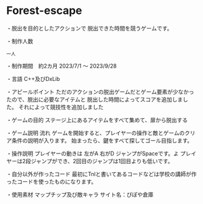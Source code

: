 # Forest-escape

・脱出を目的としたアクションで
  脱出できた時間を競うゲームです。

・制作人数

    一人

・制作期間　約2カ月
  2023/7/1 ～ 2023/9/28

・言語
  C++及びDxLib

・アピールポイント
  ただのアクションの脱出ゲームだとゲーム要素が少なかったので、脱出に必要なアイテムと
  脱出した時間によってスコアを追加しました。
  それによって競技性を追加しました

・ゲームの目的
  ステージ上にあるアイテムをすべて集めて、扉から脱出する

・ゲーム説明
  流れ
  ゲームを開始すると、プレイヤーの操作と敵とゲームのクリア条件の説明が入ります。
  始まったら、鍵をすべて探してゴール目指します。

・操作説明
  プレイヤーの動きは
  左がA
  右がD
  ジャンプがSpaceです。よ
  プレイヤーは2段ジャンプができ、2回目のジャンプは1回目よりも低いです。

・自分以外が作ったコード
  最初にTnlと書いてあるコードなどは学校の講師が作ったコードを使ったものになります。

・使用素材
  マップチップ及び敵キャラ
  サイト名：ぴぽや倉庫





